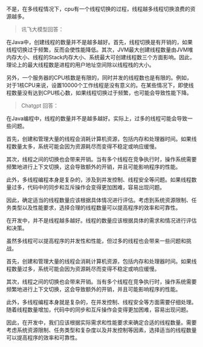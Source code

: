 不是，在多线程情况下，cpu有一个线程切换的过程，线程越多线程切换浪费的资源越多。



> 讯飞大模型回答：

在Java中，创建线程的数量并不是越多越好。首先，线程切换是有开销的，如果线程切换过于频繁，反而会使性能降低。其次，JVM最大创建线程数量由JVM堆内存大小、线程的Stack内存大小、系统最大可创建线程数三个方面影响。因此，理论上的最大线程数是进程的用户地址空间除以线程栈的大小。

另外，一个服务器的CPU核数是有限的，同时并发的线程数也是有限的。例如，对于1核CPU来说，设置10000个工作线程是没有意义的。在某些情况下，即使线程数量没有达到CPU核心数，如果线程切换过于频繁，也可能会导致性能下降。



> Chatgpt 回答：

在Java编程中，线程的数量并不是越多越好。实际上，过多的线程可能会导致一些问题。

首先，创建和管理大量的线程会消耗计算机资源，包括内存和处理器时间。如果线程数量太多，系统可能会因为资源耗尽而变得不稳定或响应缓慢。

其次，线程之间的切换也会带来开销。当有多个线程在竞争执行时，操作系统需要频繁地进行上下文切换，这会导致额外的开销，并且可能影响程序的性能。

此外，多线程编程本身是复杂的，涉及到并发控制、线程安全等问题。如果线程数量过多，代码中的同步和互斥操作会变得更加困难，容易出现问题。

因此，确定适当的线程数量应该根据具体情况进行评估。考虑到系统资源限制、任务类型以及性能要求，选择合理的线程数量可以提高程序的效率和可靠性。



在开发中，并不是线程越多越好。线程的数量应该根据具体的需求和情况进行评估和决策。

虽然多线程可以提高程序的并发性和性能，但过多的线程也会带来一些问题和挑战。

首先，创建和管理大量的线程会消耗计算机资源，包括内存和处理器时间。如果线程数量过多，系统可能会因为资源耗尽而变得不稳定或响应缓慢。

其次，线程之间的切换也会带来开销。当有多个线程在竞争执行时，操作系统需要频繁地进行上下文切换，这会导致额外的开销，并且可能影响程序的性能。

此外，多线程编程本身就是复杂的，在并发控制、线程安全等方面需要仔细处理。随着线程数量增加，代码中的同步和互斥操作会变得更加困难，容易出现问题。

因此，在开发中，我们应该根据实际需求和性能要求来确定合适的线程数量。需要考虑系统资源限制、任务类型和复杂度以及并发控制等因素，选择适当的线程数量可以提高程序的效率和可靠性。



